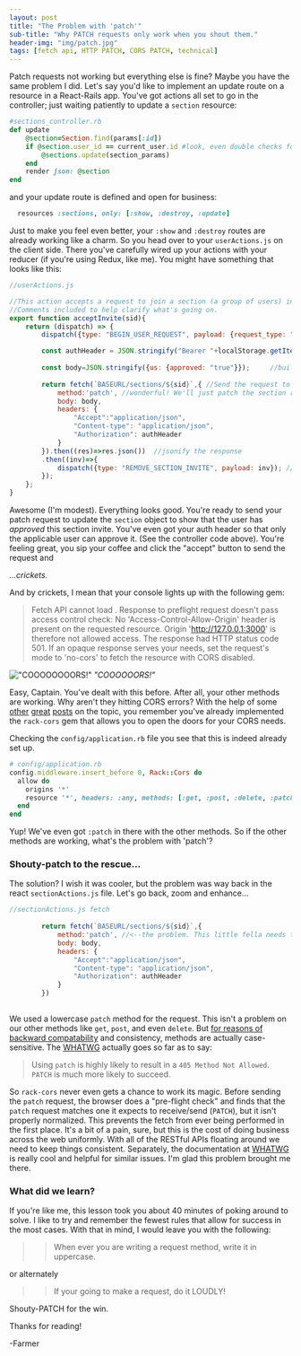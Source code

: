 ```yaml
---
layout: post
title: "The Problem with 'patch'"
sub-title: "Why PATCH requests only work when you shout them."
header-img: "img/patch.jpg"
tags: [fetch api, HTTP PATCH, CORS PATCH, technical]
---
```



Patch requests not working but everything else is fine? Maybe you have the same problem I did.
Let's say you'd like to implement an update route on a resource in a React-Rails app. You've got actions all set to go in the controller; just waiting patiently to update a ```section``` resource:


```ruby
#sections_controller.rb
def update
    @section=Section.find(params[:id])
    if @section.user_id == current_user.id #look, even double checks for authentication/authorization.
        @sections.update(section_params)
    end
    render json: @section
end

```

and your update route is defined and open for business:

```ruby
  resources :sections, only: [:show, :destroy, :update]
```

Just to make you feel even better, your ```:show``` and ```:destroy``` routes are already working like a charm. So you head over to your ```userActions.js``` on the client side. There you've carefully wired up your actions with your reducer (if you're using Redux, like me). You might have something that looks like this:

```javascript
//userActions.js

//This action accepts a request to join a section (a group of users) in the app.
//Comments included to help clarify what's going on.
export function acceptInvite(sid){
    return (dispatch) => {
        dispatch({type: "BEGIN_USER_REQUEST", payload: {request_type: "accept invite", id: sid}});     //tell state to wait up while we perform the acceptance of the invitation.

        const authHeader = JSON.stringify("Bearer "+localStorage.getItem("jwtToken"));    //Build the auth header and stringify for use in the fetch (make it happen)
    
        const body=JSON.stringify({us: {approved: "true"}});     //build the request body for use in the fetch, true because we're accepting the invitation
        
        return fetch(`BASEURL/sections/${sid}`,{ //Send the request to the sections controller
            method:'patch', //wonderful! We'll just patch the section record to say it's been approved and then we'll have pie. I like pie.
            body: body,
            headers: {
                "Accept":"application/json",
                "Content-type": "application/json",
                "Authorization": authHeader
            }
        }).then((res)=>res.json())  //jsonify the response
        .then((inv)=>{
            dispatch({type: "REMOVE_SECTION_INVITE", payload: inv}); //remove the section invite from the state
        });
    };
}
```

Awesome (I'm modest). Everything looks good. You're ready to send your patch request to update the ```section``` object to show that the user has _approved_ this section invite. You've even got your auth header so that only the applicable user can approve it. (See the controller code above). You're feeling great, you sip your coffee and click the "accept" button to send the request and 

_...crickets._

And by crickets, I mean that your console lights up with the following gem: 

>Fetch API cannot load . Response to preflight request doesn't pass access control check: No 'Access-Control-Allow-Origin' header is present on the requested resource. Origin 'http://127.0.0.1:3000' is therefore not allowed access. The response had HTTP status code 501. If an opaque response serves your needs, set the request's mode to 'no-cors' to fetch the resource with CORS disabled.


!["COOOOOOOORS!"]({{site.baseurl}}/img/StarTrekIIKhaaaaaan.png)
_"COOOOOORS!"_

Easy, Captain. You've dealt with this before. After all, your other methods are working. Why aren't they hitting CORS errors? With the help of some [other](https://medium.com/@damwhitaker/navigating-cors-using-react-and-rails-a58b4aee4733) [great](https://cecilycodes.com/rails-react-cors-issues/) [posts](https://stackoverflow.com/questions/17858178/allow-anything-through-cors-policy/17858276#17858276) on the topic, you remember you've already implemented the ```rack-cors``` gem that allows you to open the doors for your CORS needs. 

Checking the ```config/application.rb``` file you see that this is indeed already set up.


```ruby
# config/application.rb
config.middleware.insert_before 0, Rack::Cors do
  allow do
    origins '*'
    resource '*', headers: :any, methods: [:get, :post, :delete, :patch, :options]  #<---I see you, patch. Why can't you just be cool?
  end
end
```

Yup! We've even got ```:patch``` in there with the other methods. So if the other methods are working, what's the problem with 'patch'?

### Shouty-patch to the rescue...

The solution? I wish it was cooler, but the problem was way back in the react ```sectionActions.js``` file. Let's go back, zoom and enhance...

```javascript
//sectionActions.js fetch
        
        return fetch(`BASEURL/sections/${sid}`,{
            method:'patch', //<--the problem. This little fella needs to be PATCH!
            body: body,
            headers: {
                "Accept":"application/json",
                "Content-type": "application/json",
                "Authorization": authHeader
            }
        })
 
```

We used a lowercase `patch` method for the request.  This isn't a problem on our other methods like `get`, `post`, and even `delete`. But [for reasons of backward compatability](https://fetch.spec.whatwg.org/#methods) and consistency, methods are actually case-sensitive. The [WHATWG](https://fetch.spec.whatwg.org/#example-normalization) actually goes so far as to say:
>Using `patch` is highly likely to result in a `405 Method Not Allowed`. `PATCH` is much more likely to succeed.

So ```rack-cors``` never even gets a chance to work its magic. Before sending the ```patch``` request, the browser does a "pre-flight check" and finds that the ```patch``` request matches one it expects to receive/send (`PATCH`), but it isn't properly normalized. This prevents the fetch from ever being performed in the first place. It's a bit of a pain, sure, but this is the cost of doing business across the web uniformly. With all of the RESTful APIs floating around we need to keep things consistent. Separately, the documentation at [WHATWG](https://whatwg.org/) is really cool and helpful for similar issues. I'm glad this problem brought me there. 

### What did we learn? 
If you're like me, this lesson took you about 40 minutes of poking around to solve. I like to try and remember the fewest rules that allow for success in the most cases. With that in mind, I would leave you with the following:

>> When ever you are writing a request method, write it in uppercase.

or alternately

>> If your going to make a request, do it LOUDLY!


Shouty-PATCH for the win. 

Thanks for reading!

-Farmer


